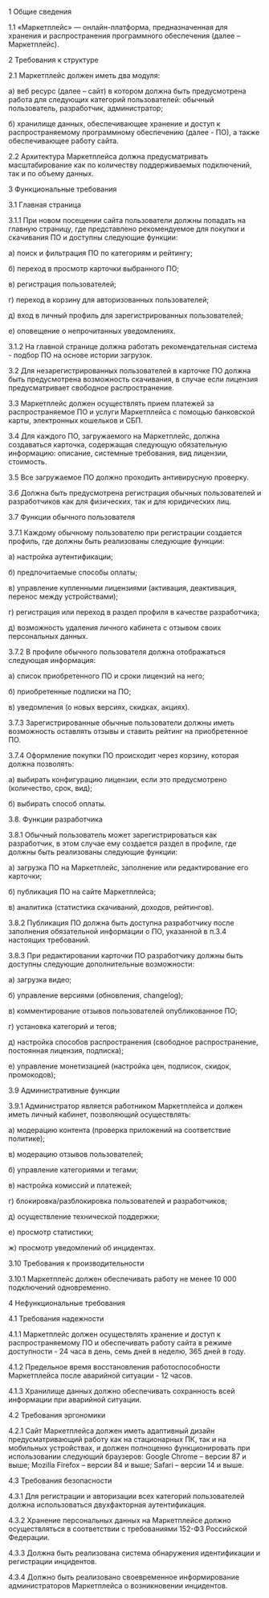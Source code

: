 
1 Общие сведения

1.1 «Маркетплейс» — онлайн-платформа, предназначенная для хранения и распространения программного обеспечения (далее – Маркетплейс).

2 Требования к структуре

2.1 Маркетплейс должен иметь два модуля:

а) веб ресурс (далее – сайт) в котором должна быть предусмотрена работа для следующих категорий пользователей: обычный пользователь, разработчик, администратор;

б) хранилище данных, обеспечивающее хранение и доступ к распространяемому программному обеспечению (далее - ПО), а также обеспечивающее работу сайта.

2.2 Архитектура Маркетплейса должна предусматривать масштабирование как по количеству поддерживаемых подключений, так и по объему данных.

3 Функциональные требования

3.1 Главная страница

3.1.1 При новом посещении сайта пользователи должны попадать на главную страницу, где представлено рекомендуемое для покупки и скачивания ПО и доступны следующие функции:

а) поиск и фильтрация ПО по категориям и рейтингу;

б) переход в просмотр карточки выбранного ПО;

в) регистрация пользователей;

г) переход в корзину для авторизованных пользователей;

д) вход в личный профиль для зарегистрированных пользователей;

е) оповещение о непрочитанных уведомлениях.

3.1.2 На главной странице должна работать рекомендательная система - подбор ПО на основе истории загрузок.

3.2 Для незарегистрированных пользователей в карточке ПО должна быть предусмотрена возможность скачивания, в случае если лицензия предусматривает свободное распространение.

3.3 Маркетплейс должен осуществлять прием платежей за распространяемое ПО и услуги Маркетплейса с помощью банковской карты, электронных кошельков и СБП.

3.4 Для каждого ПО, загружаемого на Маркетплейс, должна создаваться карточка, содержащая следующую обязательную информацию: описание, системные требования, вид лицензии, стоимость.

3.5 Все загружаемое ПО должно проходить антивирусную проверку.

3.6 Должна быть предусмотрена регистрация обычных пользователей и разработчиков как для физических, так и для юридических лиц.

3.7 Функции обычного пользователя

3.7.1 Каждому обычному пользователю при регистрации создается профиль, где должны быть реализованы следующие функции:

а) настройка аутентификации;

б) предпочитаемые способы оплаты;

в) управление купленными лицензиями (активация, деактивация, перенос между устройствами);

г) регистрация или переход в раздел профиля в качестве разработчика;

д) возможность удаления личного кабинета с отзывом своих персональных данных.

3.7.2 В профиле обычного пользователя должна отображаться следующая информация:

а) список приобретенного ПО и сроки лицензий на него;

б) приобретенные подписки на ПО;

в) уведомления (о новых версиях, скидках, акциях).

3.7.3 Зарегистрированные обычные пользователи должны иметь возможность оставлять отзывы и ставить рейтинг на приобретенное ПО.

3.7.4 Оформление покупки ПО происходит через корзину, которая должна позволять:

а) выбирать конфигурацию лицензии, если это предусмотрено (количество, срок, вид);

б) выбирать способ оплаты.

3.8. Функции разработчика

3.8.1 Обычный пользователь может зарегистрироваться как разработчик, в этом случае ему создается раздел в профиле, где должны быть реализованы следующие функции:

а) загрузка ПО на Маркетплейс, заполнение или редактирование его карточки;

б) публикация ПО на сайте Маркетплейса;

в) аналитика (статистика скачиваний, доходов, рейтингов).

3.8.2 Публикация ПО должна быть доступна разработчику после заполнения обязательной информации о ПО, указанной в п.3.4 настоящих требований.

3.8.3 При редактировании карточки ПО разработчику должны быть доступны следующие дополнительные возможности:

а) загрузка видео;

б) управление версиями (обновления, changelog);

в) комментирование отзывов пользователей опубликованное ПО;

г) установка категорий и тегов;

д) настройка способов распространения (свободное распространение, постоянная лицензия, подписка);

е) управление монетизацией (настройка цен, подписок, скидок, промокодов);

3.9 Административные функции

3.9.1 Администратор является работником Маркетплейса и должен иметь личный кабинет, позволяющий осуществлять:

а) модерацию контента (проверка приложений на соответствие политике);

в) модерацию отзывов пользователей;

б) управление категориями и тегами;

в) настройка комиссий и платежей;

г) блокировка/разблокировка пользователей и разработчиков;

д) осуществление технической поддержки;

е) просмотр статистики;

ж) просмотр уведомлений об инцидентах.

3.10 Требования к производительности

3.10.1 Маркетплейс должен обеспечивать работу не менее 10 000 подключений одновременно.

4 Нефункциональные требования

4.1 Требования надежности

4.1.1 Маркетплейс должен осуществлять хранение и доступ к распространяемому ПО и обеспечивать работу сайта в режиме доступности - 24 часа в день, семь дней в неделю, 365 дней в году.

4.1.2 Предельное время восстановления работоспособности Маркетплейса после аварийной ситуации - 12 часов.

4.1.3 Хранилище данных должно обеспечивать сохранность всей информации при аварийной ситуации.

4.2 Требования эргономики

4.2.1 Сайт Маркетплейса должен иметь адаптивный дизайн предусматривающий работу как на стационарных ПК, так и на мобильных устройствах, и должен полноценно функционировать при использовании следующий браузеров: Google Chrome – версии 87 и выше; Mozilla Firefox – версии 84 и выше; Safari – версии 14 и выше.

4.3 Требования безопасности

4.3.1 Для регистрации и авторизации всех категорий пользователей должна использоваться двухфакторная аутентификация.

4.3.2 Хранение персональных данных на Маркетплейсе должно осуществляться в соответствии с требованиями 152-ФЗ Российской Федерации.

4.3.3 Должна быть реализована система обнаружения идентификации и регистрации инцидентов.

4.3.4 Должно быть реализовано своевременное информирование администраторов Маркетплейса о возникновении инцидентов.